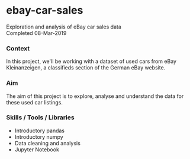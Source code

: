 # ebay-car-sales
Exploration and analysis of eBay car sales data  
Completed 08-Mar-2019

### Context
In this project, we'll be working with a dataset of used cars from eBay Kleinanzeigen, a classifieds section of the German eBay website.

### Aim
The aim of this project is to explore, analyse and understand the data for these used car listings.

### Skills / Tools / Libraries
- Introductory pandas
- Introductory numpy
- Data cleaning and analysis
- Jupyter Notebook
